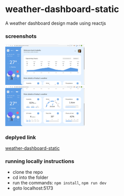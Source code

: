 # weather-dashboard-static
A weather dashboard design made using reactjs

### screenshots

<img src="/readme-images/1.png" width="50%" />

<img src="/readme-images/2.png" width="50%" />

### deplyed link
[weather-dashboard-static](https://weather-dashboard-static.vercel.app/)

### running locally instructions
- clone the repo
- cd into the folder
- run the commands: ```npm install```, ```npm run dev```
- goto localhost:5173
